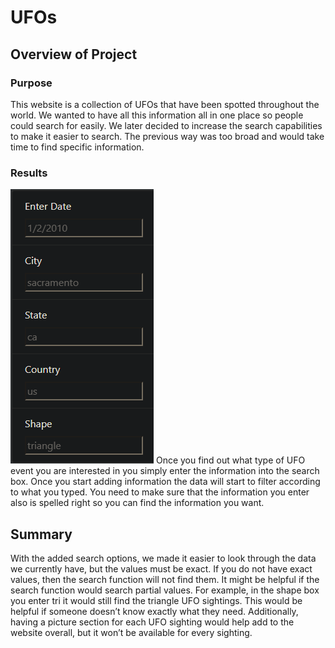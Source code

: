 # UFOs

## Overview of Project

### Purpose

This website is a collection of UFOs that have been spotted throughout the world. We wanted to have all this information all in one place so people could search for easily. We later decided to increase the search capabilities to make it easier to search. The previous way was too broad and would take time to find specific information.

### Results

![Example](https://github.com/Robeliom15/UFOs/blob/main/static/images/Example.png?raw=true)
Once you find out what type of UFO event you are interested in you simply enter the information into the search box. Once you start adding information the data will start to filter according to what you typed. You need to make sure that the information you enter also is spelled right so you can find the information you want. 

## Summary

With the added search options, we made it easier to look through the data we currently have, but the values must be exact. If you do not have exact values, then the search function will not find them. It might be helpful if the search function would search partial values. For example, in the shape box you enter tri it would still find the triangle UFO sightings. This would be helpful if someone doesn’t know exactly what they need. Additionally, having a picture section for each UFO sighting would help add to the website overall, but it won’t be available for every sighting. 